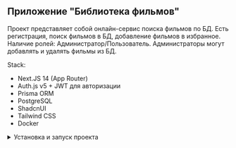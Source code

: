## Приложение "Библиотека фильмов"

Проект представляет собой онлайн-сервис поиска фильмов по БД. 
Есть регистрация, поиск фильмов в БД, добавление фильмов в избранное.
Наличие ролей: Администратор/Пользователь. Администраторы могут добавлять и удалять фильмы из БД.

<summary>Stack:</summary>

-	Next.JS 14 (App Router)
-	Auth.js v5 + JWT для авторизации
-	Prisma ORM
-	PostgreSQL
-	ShadcnUI
-	Tailwind CSS
- Docker


<details>
  
<summary>Установка и запуск проекта</summary>



* Клонировать репозиторий и перейти в него в командной строке:
```
git clone git@github.com:energetikk/Movies_list.git
```
* Установить зависимости:
```
npm install
```
* Сгенерируйте секретный ключ командой:
```
npx auth secret
```
* В корне проекта создать файл .env и скопировать туда этот текст:
```
DATABASE_URL="postgresql://postgres:postgres@localhost:5432/postgresdata"
```
* Сгененрируйте уникальный ключ для Auth командой:
```
npx auth secret
```
* Запустить базу данныхх в Docker-контейнере командой:
```
docker-compose up -d --build
```
* Для переноса и формирования таблиц БД запустить последовательно 2 команды:
```
npx prisma generate
```
```
npx prisma db push
```
* Для отображения графического интерфейса БД запустите команду:
```
npx prisma studio
```
Интерфейс БД будет доступен по адресу http://localhost:5555/ в дальнейшем через него можно изменить роль Пользователя на Администратора 
* Запустите проект в режиме разработки командой:
```
npm run dev
```
* Приложение откроется по ссылке:
http://localhost:3000/

* Запуск проекта в режиме продакшн командой:
```
npm run build
```
далее откройте билд проекта командой:
```
npm run start
```

</details>
